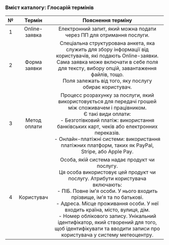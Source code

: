 ### Вміст каталогу: Глосарій термінів

| № |     Термін    |                                                                                                                                                                                                                    Пояснення терміну                                                                                                                                                                                                                   |
|:-:|:-------------:|:------------------------------------------------------------------------------------------------------------------------------------------------------------------------------------------------------------------------------------------------------------------------------------------------------------------------------------------------------------------------------------------------------------------------------------------------------:|
| 1 | Online-заявка |                                                                                                                                                                                          Електронний запит, який можна подати через ПП для отримання послуги.                                                                                                                                                                                          |
| 2 |  Форма заявки |                                                                                        Спеціальна структурована анкета, яка служить для збору інформації від користувачів, які подають Online-заявки. <br>Сама заявка може включати в себе поля для тексту, вибору опцій, завантаження файлів, тощо. <br>Поля залежать від того, яку послугу обирає користувач.                                                                                        |
| 3 |  Метод оплати |                                                            Процесс розрахунку за послуги, який використовується для передачі грошей між споживачем і працівником. <br>Є такі види оплати:<br>- Безготівковий платіж: використання банківських карт, чеків або електронних переказів.<br>- Онлайн-платіжні системи: використання платіжних платформ, таких як PayPal, Stripe, або Apple Pay.                                                            |
| 4 |   Користувач  | Особа, якій система надає продукт чи послугу. <br>Ця особа використовує цей продукт чи послугу. Атрибути користувача включають:<br>- ПІБ. Повне ім'я особи. У нього входить прізвище, ім'я та по батькові.<br>- Адреса. Місце проживання особи. У неї входить країна, місто, вулиця, дім.<br>- Номер облікового запису. Унікальний ідентифікатор, який створений для того, щоб ідентифікувати та вводити записи про користувача у систему метеоцентру. |